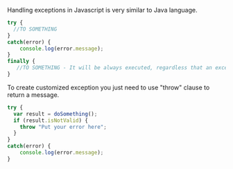 
Handling exceptions in Javascript is very similar to Java language.

```javascript
try {
  //TO SOMETHING
}
catch(error) {
    console.log(error.message);
}
finally {
   //TO SOMETHING - It will be always executed, regardless that an exception be threw or not.
}
```
To create customized exception you just need to use "throw" clause to return a message.

```javascript
try {
  var result = doSomething();
  if (result.isNotValid) {
    throw "Put your error here";
  }
}
catch(error) {
    console.log(error.message);
}
```
